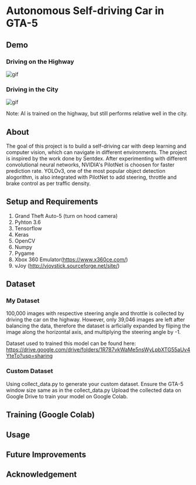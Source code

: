 # Autonomous Self-driving Car in GTA-5 #
## Demo ##
### Driving on the Highway ###
![gif](Demo/demo1.gif)
### Driving in the City ###
![gif](Demo/demo2.gif)

Note: AI is trained on the highway, but still performs relative well in the city.
## About ##
The goal of this project is to build a self-driving car with deep learning and computer vision, which can navigate in different environments. The project is inspired by the work done by Sentdex. After experimenting with different convolutional neural networks, NVIDIA's PilotNet is choosen for faster prediction rate. YOLOv3, one of the most popular object detection alogorithm, is also integrated with PilotNet to add steering, throttle and brake control as per traffic density.
## Setup and Requirements ##
1. Grand Theft Auto-5 (turn on hood camera)
2. Pyhton 3.6
3. Tensorflow
4. Keras
5. OpenCV
6. Numpy
7. Pygame
8. Xbox 360 Emulator(https://www.x360ce.com/)
9. vJoy (http://vjoystick.sourceforge.net/site/)
## Dataset ##
### My Dataset ###
100,000 images with respective steering angle and throttle is collected by driving the car on the highway. However, only 39,046 images are left after balancing the data, therefore the dataset is arficially expanded by fliping the image along the horizontal axis, and multiplying the steering angle by -1. 

Dataset used to trained this model can be found here: https://drive.google.com/drive/folders/1R787vkWaMe5nsWyLpbXTG55aUv4YteTo?usp=sharing
### Custom Dataset ###
Using collect_data.py to generate your custom dataset. Ensure the GTA-5 window size same as in the collect_data.py
Upload the collected data on Google Drive to train your model on Google Colab. 
## Training (Google Colab) ##
## Usage ## 
## Future Improvements ##
## Acknowledgement ##
